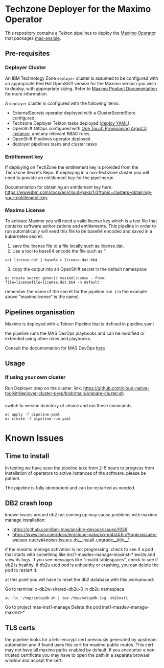 # Techzone Deployer for the Maximo Operator

This repository contains a Tekton pipelines to deploy the [Maximo Operator](https://github.com/cloud-native-toolkit/operator-masauto) that packages [mas-ansible](https://ibm-mas.github.io/ansible-devops/).

## Pre-requisites

### Deployer Cluster

An IBM Technology Zone `deployer` cluster is assumed to be configured with an appropriate Red Hat OpenShift version for the Maximo version you wish to deploy, with appropriate sizing. Refer to [Maximo Product Documentation](https://www.ibm.com/docs/en/mas-cd/continuous-delivery?topic=planning) for more information.

A `deployer` cluster is configured with the following items:

- ExternalSecrets operator deployed with a ClusterSecretStore configured. 
- Techzone Deployer Tekton tasks deployed ([deploy YAML](https://github.com/cloud-native-toolkit/deployer-tekton-tasks/blob/main/argocd.yaml)).
- OpenShift GitOps configured with [One Touch Provisioning ArgoCD instance](https://github.com/one-touch-provisioning/otp-gitops), and any relevant RBAC rules.
- OpenShift Pipelines operator deployed.
- deployer pipelines tasks and cluster tasks

### Entitlement key

If deploying on TechZone the entitlement key is provided from the TechZone Secrets Repo.  If deploying in a non-techzone cluster you will need to provide an entitlement key for the pipelinerun.

Documentation for obtaining an entitlement key here: https://www.ibm.com/docs/en/cloud-paks/1.0?topic=clusters-obtaining-your-entitlement-key


### Maximo License

To activate Maximo you will need a valid license key which is a text file that contains software authorizations and entitlements.  This pipeline in order to run automatically will need this file to be base64 encoded and saved in a kubernetes secret.

1. save the license file to a file locally such as license.dat.
2. Use a tool to base64 encode the file such as "

```
cat license.dat | base64 > license.dat.b64
```

3. copy the output into an OpenShift secret in the default namespace

```
oc create secret generic maximolicense --from-file=licensefile=license.dat.b64 -n default
```

remember the name of the secret for the pipeline run.  ( in the example above "maximolicense" is the name)


## Pipelines organisation

Maximo is deployed with a Tekton Pipeline that is defined in pipeline.yaml

the pipeline runs the MAS DevOps playbooks and can be modified or extended using other roles and playbooks.

Consult the documentation for MAS DevOps [here](https://ibm-mas.github.io/ansible-devops/)



## Usage

### If using your own cluster
Run Deployer prep on the cluster.
link: https://github.com/cloud-native-toolkit/deployer-cluster-prep/blob/main/prepare-cluster.sh


###
switch to version directory of choice and run these commands
```
oc apply -f pipeline.yaml
oc create -f pipeline-run.yaml
```

# Known Issues

## Time to install

In testing we have seen the pipeline take from 2-6 hours to progress from installation of operators to active instances of the software.  please be patient.

The pipeline is fully idempotent and can be restarted as needed.

## DB2 crash loop

known issues around db2 not coming up may cause problems with maximo manage installation:
* https://github.com/ibm-mas/ansible-devops/issues/1039
* https://www.ibm.com/docs/en/cloud-paks/cp-data/4.6.x?topic=issues-watson-query#known-issues-dv__install-upgrade__title__1

if the maximo manage activation is not progressing.  check to see if a pod that starts with something like inst1-masdev-manage-maxinst-* exists and view its logs.  If you see messages like "invalid tablespaces", check to see if db2 is healthy.  if db2u etcd pod is unhealthy or crashing, you can delete the pod to restart it.  

at this point you will have to reset the db2 database with this workaround:

Go to terminal c-db2w-shared-db2u-0 in db2u namespace

```
su -lc '/tmp/setupdb.sh | tee /tmp/setupdb.log' db2inst1
```

Go to project mas-inst1-manage
Delete the pod inst1-masdev-manage-maxinst-*



## TLS certs

the pipeline looks for a lets-encrypt cert previously generated by upstream automation and if found uses this cert for maximo public routes.  This cert may not have all maximo paths enabled by default.  If you encounter a non-trusted certificate you may have to open the path in a separate browser window and accept the cert.
